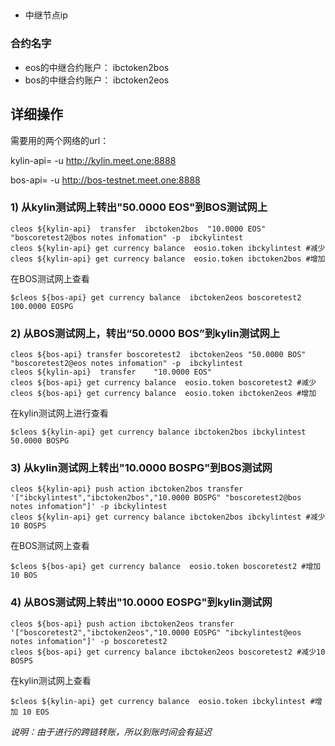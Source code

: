 ## 
- 中继节点ip

### 合约名字

- eos的中继合约账户： ibctoken2bos
- bos的中继合约账户： ibctoken2eos

## 详细操作

需要用的两个网络的url：

kylin-api= -u http://kylin.meet.one:8888

bos-api= -u http://bos-testnet.meet.one:8888

### 1) 从kylin测试网上转出"50.0000 EOS"到BOS测试网上
````
cleos ${kylin-api}  transfer  ibctoken2bos  "10.0000 EOS" "boscoretest2@bos notes infomation" -p  ibckylintest
cleos ${kylin-api} get currency balance  eosio.token ibckylintest #减少
cleos ${kylin-api} get currency balance  eosio.token ibctoken2bos #增加 
````
在BOS测试网上查看
```
$cleos ${bos-api} get currency balance  ibctoken2eos boscoretest2
100.0000 EOSPG
```

### 2) 从BOS测试网上，转出“50.0000 BOS”到kylin测试网上
```
cleos ${bos-api} transfer boscoretest2  ibctoken2eos "50.0000 BOS" "boscoretest2@eos notes infomation" -p  ibckylintest
cleos ${kylin-api}  transfer    "10.0000 EOS" 
cleos ${bos-api} get currency balance  eosio.token boscoretest2 #减少
cleos ${bos-api} get currency balance  eosio.token ibctoken2eos #增加 
```
在kylin测试网上进行查看
```
$cleos ${kylin-api} get currency balance ibctoken2bos ibckylintest
50.0000 BOSPG
```


### 3) 从kylin测试网上转出"10.0000 BOSPG"到BOS测试网
````
cleos ${kylin-api} push action ibctoken2bos transfer '["ibckylintest","ibctoken2bos","10.0000 BOSPG" "boscoretest2@bos notes infomation"]' -p ibckylintest   
cleos ${kylin-api} get currency balance ibctoken2bos ibckylintest #减少10 BOSPS
````
在BOS测试网上查看
```
$cleos ${bos-api} get currency balance  eosio.token boscoretest2 #增加 10 BOS
```

### 4) 从BOS测试网上转出"10.0000 EOSPG"到kylin测试网
````
cleos ${bos-api} push action ibctoken2eos transfer '["boscoretest2","ibctoken2eos","10.0000 EOSPG" "ibckylintest@eos notes infomation"]' -p boscoretest2   
cleos ${bos-api} get currency balance ibctoken2eos boscoretest2 #减少10 BOSPS
````
在kylin测试网上查看
```
$cleos ${kylin-api} get currency balance  eosio.token ibckylintest #增加 10 EOS
```

*说明：由于进行的跨链转账，所以到账时间会有延迟*


